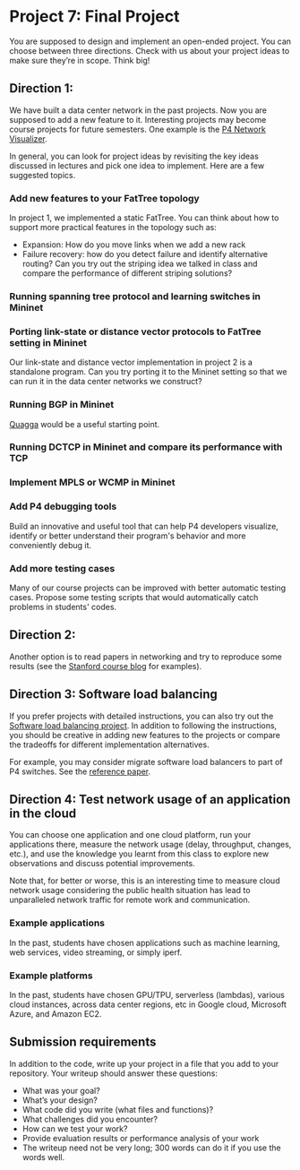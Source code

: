 # Project 7: Final Project

You are supposed to design and implement an open-ended project. You can choose between three directions. Check with us about your project ideas to make sure they’re in scope. Think big!

## Direction 1:
We have built a data center network in the past projects. Now you are supposed to add a new feature to it. Interesting projects may become course projects for future semesters. One example is the [P4 Network Visualizer](https://github.com/Danieltech99/P4-Network-Visualizer). 

In general, you can look for project ideas by revisiting the key ideas discussed in lectures and pick one idea to implement. 
Here are a few suggested topics. 

### Add new features to your FatTree topology
In project 1, we implemented a static FatTree. You can think about how to support more practical features in the topology such as:
- Expansion: How do you move links when we add a new rack
- Failure recovery: how do you detect failure and identify alternative routing? Can you try out the striping idea we talked in class and compare the performance of different striping solutions?

### Running spanning tree protocol and learning switches in Mininet

### Porting link-state or distance vector protocols to FatTree setting in Mininet
Our link-state and distance vector implementation in project 2 is a standalone program. Can you try porting it to the Mininet setting so that we can run it in the data center networks we construct?

### Running BGP in Mininet
[Quagga](https://www.quagga.net/) would be a useful starting point. 

### Running DCTCP in Mininet and compare its performance with TCP

### Implement MPLS or WCMP in Mininet 

### Add P4 debugging tools
Build an innovative and useful tool that can help P4 developers visualize, identify or better understand their program's behavior and more conveniently debug it.

### Add more testing cases 
Many of our course projects can be improved with better automatic testing cases. Propose some testing scripts that would automatically catch problems in students' codes.

## Direction 2:
Another option is to read papers in networking and try to reproduce some results (see the [Stanford course blog](https://reproducingnetworkresearch.wordpress.com/) for examples).

## Direction 3: Software load balancing
If you prefer projects with detailed instructions, you can also try out the [Software load balancing project](LoadBalancing.md). In addition to following the instructions, you should be creative in adding new features to the projects or compare the tradeoffs for different implementation alternatives. 

For example, you may consider migrate software load balancers to part of P4 switches. See the [reference paper](http://minlanyu.seas.harvard.edu/writeup/sigcomm17.pdf). 

## Direction 4: Test network usage of an application in the cloud

You can choose one application and one cloud platform, run your applications there, measure the network usage (delay, throughput, changes, etc.), and use the knowledge you learnt from this class to explore new observations and discuss potential improvements.

Note that, for better or worse, this is an interesting time to measure cloud network usage considering the public health situation has lead to unparalleled network traffic for remote work and communication.

### Example applications
In the past, students have chosen applications such as machine learning, web services, video streaming, or simply iperf. 

### Example platforms
In the past, students have chosen GPU/TPU, serverless (lambdas), various cloud instances, across data center regions, etc in Google cloud, Microsoft Azure, and Amazon EC2.

## Submission requirements 
In addition to the code, write up your project in a file that you add to your repository. Your writeup should answer these questions:

- What was your goal?
- What’s your design?
- What code did you write (what files and functions)?
- What challenges did you encounter?
- How can we test your work?
- Provide evaluation results or performance analysis of your work
- The writeup need not be very long; 300 words can do it if you use the words well.


<!--
### Inband Network Telemetry (INT)
Telemetry we used in this course so far usually is based off of transfering data to the control plane in some way, for example, writing to registers and having controllers read the registers. This often has a large overhead and is slow.
Inbad Network Telemetry(INT) is a way to monitor and observe network events. INT operates entirely in the dataplane, allowing data to be transfered faster and at a higher granularity.
INT works by writing data that needs to be monitored into the packet header in the p4 code. The receiver host then parses the data out of the packet header, allowing for more visualization or analysis. Parsing the packet header can be done through something like [scapy](https://scapy.readthedocs.io/en/latest/).
#### Resources
[INT p4 video](https://www.youtube.com/watch?v=FOOL5BeHNVY)
[INT spec](https://p4.org/assets/INT-current-spec.pdf)
[Multi-Hop Route Inspection (MRI)](https://github.com/p4lang/tutorials/tree/master/exercises/mri)
This is a scaled down version of INT. Does not work for larger amounts of hops, as ipv4 headers have a max length because of the ihl field.
-->
